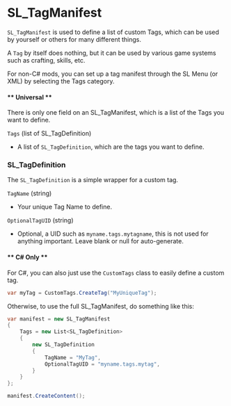 # SL_TagManifest

`SL_TagManifest` is used to define a list of custom Tags, which can be used by yourself or others for many different things.

A `Tag` by itself does nothing, but it can be used by various game systems such as crafting, skills, etc.

For non-C# mods, you can set up a tag manifest through the SL Menu (or XML) by selecting the Tags category.

<!-- tabs:start -->

#### ** Universal **

There is only one field on an SL_TagManifest, which is a list of the Tags you want to define.

`Tags` (list of SL_TagDefinition)
* A list of `SL_TagDefinition`, which are the tags you want to define.

### SL_TagDefinition

The `SL_TagDefinition` is a simple wrapper for a custom tag.

`TagName` (string)
* Your unique Tag Name to define.

`OptionalTagUID` (string)
* Optional, a UID such as `myname.tags.mytagname`, this is not used for anything important. Leave blank or null for auto-generate.

#### ** C# Only **

For C#, you can also just use the `CustomTags` class to easily define a custom tag.

```csharp
var myTag = CustomTags.CreateTag("MyUniqueTag");
```

Otherwise, to use the full SL_TagManifest, do something like this:

```csharp
var manifest = new SL_TagManifest
{
    Tags = new List<SL_TagDefinition>
    {
        new SL_TagDefinition
        {
            TagName = "MyTag",
            OptionalTagUID = "myname.tags.mytag",
        }
    }
};

manifest.CreateContent();
```

<!-- tabs:end -->